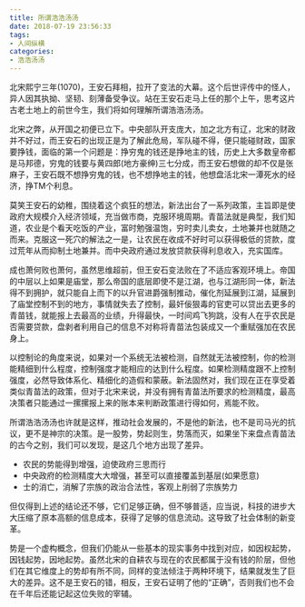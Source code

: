 ```yaml
---
title: 所谓浩浩汤汤
date: 2018-07-19 23:56:33
tags:
- 人间纵横
categories:
- 浩浩汤汤
---
```


北宋熙宁三年(1070)，王安石拜相，拉开了变法的大幕。这个后世评传中的怪人，异人因其执拗、坚韧、刻薄备受争议。站在王安石走马上任的那个上午，思考这片古老土地上的前世今生，我们将如何理解所谓浩浩汤汤。

<!--more-->

北宋之弊，从开国之初便已立下。中央部队开支庞大，加之北方有辽，北宋的财政并不好过，而王安石的出现正是为了解此危局，军队碰不得，便只能碰财政，国家要挣钱，面临的第一个问题是：挣穷鬼的钱还是挣地主的钱，历史上大多数皇帝都是马邦德，穷鬼的钱要与黄四郎(地方豪绅)三七分成，而王安石想做的却不仅是张麻子，王安石既不想挣穷鬼的钱，也不想挣地主的钱，他想盘活北宋一潭死水的经济，挣TM个利息。

莫笑王安石的幼稚，围绕着这个疯狂的想法，新法出台了一系列政策，主旨即是使政府大规模介入经济领域，充当做市商，克服环境周期。青苗法就是典型，我们知道，农业是个看天吃饭的产业，富时勉强温饱，穷时卖儿卖女，土地兼并也就随之而来。克服这一死穴的解法之一是，让农民在收成不好时可以获得极低的贷款，度过荒年从而抑制土地兼并。而中央政府通过发放贷款获得利息收入，充实国库。

成也萧何败也萧何，虽然思维超前，但王安石变法败在了不适应客观环境上。帝国的中层以上如果是庙堂，那么帝国的底层即使不是江湖，也与江湖形同一体，新法得不到拥护，就只能自上而下的以升官进爵强制推动，催化剂延展到江湖，延展到了庙堂控制不到的地方，事情就失去了控制，最奸佞狠毒的官吏可以贷出去更多的青苗钱，就能报上去最高的业绩，升得最快，一时间鸡飞狗跳，没有人在乎农民是否需要贷款，盘剥者利用自己的信息不对称将青苗法包装成又一个重赋强加在农民身上。

以控制论的角度来说，如果对一个系统无法被检测，自然就无法被控制，你的检测能精细到什么程度，控制强度才能相应的达到什么程度。如果检测精度跟不上控制强度，必然导致体系化、精细化的造假和蒙蔽。新法固然对，我们现在正在享受着类似青苗法的政策，但对于北宋来说，并没有拥有青苗法所要求的检测精度，最高决策者只能通过一摞摞报上来的账本来判断政策进行得如何，焉能不败。

所谓浩浩汤汤也许就是这样，推动社会发展的，不是他的新法，也不是司马光的抗议，更不是神宗的决策。是一股势，势起则生，势落而灭，如果坐下来盘点青苗法的古今之别，我们可以发现，是这几个地方出现了差异。

+ 农民的势能得到增强，迫使政府三思而行
+ 中央政府的检测精度大大增强，甚至可以直接覆盖到基层(如果愿意)
+ 士的消亡，消解了宗族的政治合法性，客观上削弱了宗族势力

但仅得到上述的结论还不够，它们足够正确，但不够普适，应当说，科技的进步大大压缩了原本高额的信息成本，获得了足够的信息流动。这导致了社会体制的新变革。

势是一个虚构概念，但我们仍能从一些基本的现实事务中找到对应，如因权起势，因钱起势，因地起势。虽然北宋的自耕农与现在的农民都属于没有钱的阶层，但他们在其它维度上的势却有所不同，同样的变法倾注于两种环境下，结果就发生了巨大的差异。这不是王安石的错，相反，王安石证明了他的“正确”，否则我们也不会在千年后还能记起这位失败的宰辅。


